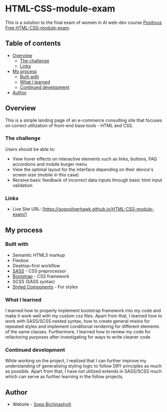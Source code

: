 # HTML-CSS-module-exam

This is a solution to the final exam of women in AI web-dev course [Positivus Free HTML-CSS-module-exam](https://www.figma.com/design/P0RyN1sdovI7UxCWf8dDs0/Positivus-Landing-Page-Design-(Community)?node-id=25-145&p=f&t=6TdtI83soQlfpckh-0).

## Table of contents

- [Overview](#overview)
  - [The challenge](#the-challenge)
  - [Links](#links)
- [My process](#my-process)
  - [Built with](#built-with)
  - [What I learned](#what-i-learned)
  - [Continued development](#continued-development)
- [Author](#author)

## Overview

This is a simple landing page of an e-commerce consulting site that focuses on correct utilization of front-end base tools - HTML and CSS.

### The challenge

Users should be able to:

- View hover effects on interactive elements such as links, buttons, FAQ accordions and mobile burger menu
- View the optimal layout for the interface depending on their device's screen size (mobile in this case)
- Receive basic feedback of incorrect data inputs through basic html input validation

### Links

- Live Site URL: [https://soposilverhawk.github.io/HTML-CSS-module-exam/]

## My process

### Built with

- Semantic HTML5 markup
- Flexbox
- Desktop-first workflow
- [SASS](https://sass-lang.com/) - CSS preprocessor
- [Bootstrap](https://getbootstrap.com/) - CSS framework
- SCSS (SASS syntax)
- [Styled Components](https://styled-components.com/) - For styles


### What I learned

I learned how to properly implement bootstrap framework into my code and make it work well with my custom css files. Apart from that, I learned how to work with SASS/SCSS nested syntax, how to create general mixins for repeated styles and implement conditional rendering for different elements of the same classes. Furthermore, I learned how to review my code for refactoring purposes after investigating for ways to write cleaner code


### Continued development

While working on the project, I realized that I can further improve my understanding of generalising styling logic to follow DRY principles as much as possible. Apart from that, I have not utilized extends in SASS/SCSS much which can serve as further learning in the follow projects.


## Author

- Website - [Sopo Bichinashvili](https://github.com/soposilverhawk)

